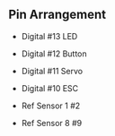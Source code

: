 ## Pin Arrangement

 - Digital #13 LED
 - Digital #12 Button
 - Digital #11 Servo
 - Digital #10 ESC

 - Ref Sensor 1 #2
 - Ref Sensor 8 #9
